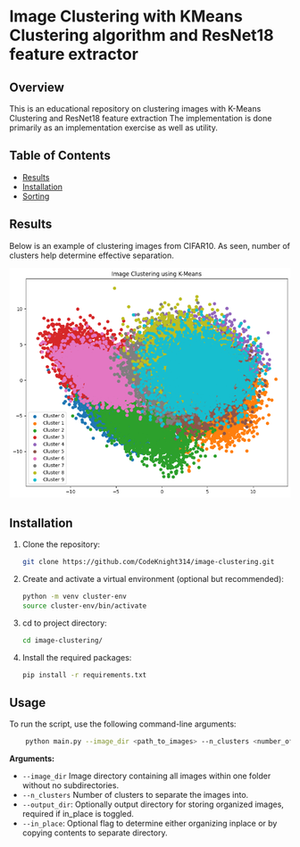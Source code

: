 # Image Clustering with KMeans Clustering algorithm and ResNet18 feature extractor

## Overview
This is an educational repository on clustering images with K-Means Clustering and ResNet18 feature extraction The implementation is done primarily as an implementation exercise as well as utility.

## Table of Contents
- [Results](#results)
- [Installation](#installation)
- [Sorting](#usage)

## Results
Below is an example of clustering images from CIFAR10. As seen, number of clusters help determine effective separation.
<p align="center">
  <img src="Img/clustering.png" alt="Diagram of clustering for CIFAR10">
</p>

## Installation
1. Clone the repository:
    ```bash
    git clone https://github.com/CodeKnight314/image-clustering.git
    ```

2. Create and activate a virtual environment (optional but recommended):
    ```bash
    python -m venv cluster-env
    source cluster-env/bin/activate
    ```

3. cd to project directory: 
    ```bash 
    cd image-clustering/
    ```

4. Install the required packages:
    ```bash
    pip install -r requirements.txt
    ```

## Usage
To run the script, use the following command-line arguments:
```bash
    python main.py --image_dir <path_to_images> --n_clusters <number_of_clusters> --output_dir <output_directory> --in_place
```
**Arguments:**
- `--image_dir` Image directory containing all images within one folder without no subdirectories.
- `--n_clusters` Number of clusters to separate the images into.
- `--output_dir`: Optionally output directory for storing organized images, required if in_place is toggled.
- `--in_place`: Optional flag to determine either organizing inplace or by copying contents to separate directory.